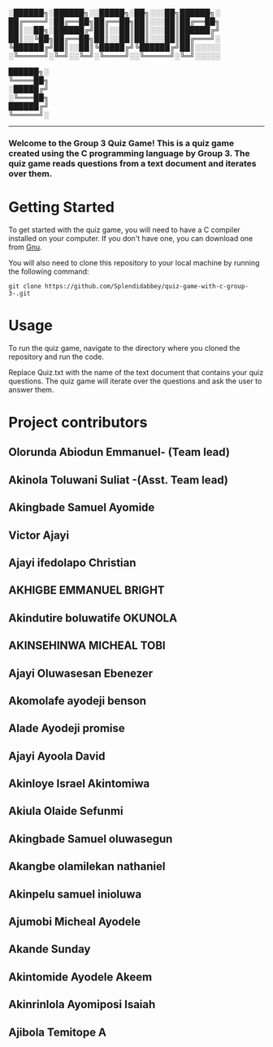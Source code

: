 
░██████╗░██████╗░░█████╗░██╗░░░██╗██████╗░<br>
██╔════╝░██╔══██╗██╔══██╗██║░░░██║██╔══██╗<br>
██║░░██╗░██████╔╝██║░░██║██║░░░██║██████╔╝<br>
██║░░╚██╗██╔══██╗██║░░██║██║░░░██║██╔═══╝░<br>
╚██████╔╝██║░░██║╚█████╔╝╚██████╔╝██║░░░░░<br>
░╚═════╝░╚═╝░░╚═╝░╚════╝░░╚═════╝░╚═╝░░░░░<br>

██████╗░<br>
╚════██╗<br>
░█████╔╝<br>
░╚═══██╗<br>
██████╔╝<br>
╚═════╝░<br>
____________________________________________________

### Welcome to the Group 3 Quiz Game! This is a quiz game created using the C programming language by Group 3. The quiz game reads questions from a text document and iterates over them.

# Getting Started

To get started with the quiz game, you will need to have a C compiler installed on your computer. If you don't have one, you can download one from [Gnu](https://gcc.gnu.org/).

You will also need to clone this repository to your local machine by running the following command:

```
git clone https://github.com/Splendidabbey/quiz-game-with-c-group-3-.git
```

# Usage

To run the quiz game, navigate to the directory where you cloned the repository and run the code.

Replace Quiz.txt with the name of the text document that contains your quiz questions. The quiz game will iterate over the questions and ask the user to answer them.

# Project contributors

## Olorunda Abiodun Emmanuel- (Team lead)
## Akinola Toluwani Suliat -(Asst. Team lead)
## Akingbade Samuel Ayomide
## Victor Ajayi
## Ajayi ifedolapo Christian
## AKHIGBE EMMANUEL BRIGHT
## Akindutire boluwatife OKUNOLA
## AKINSEHINWA MICHEAL TOBI
## Ajayi Oluwasesan Ebenezer
## Akomolafe ayodeji benson
## Alade Ayodeji promise
## Ajayi Ayoola David
## Akinloye Israel Akintomiwa
## Akiula Olaide Sefunmi
## Akingbade Samuel oluwasegun
## Akangbe olamilekan nathaniel
## Akinpelu samuel inioluwa
## Ajumobi Micheal Ayodele
## Akande Sunday
## Akintomide Ayodele Akeem
## Akinrinlola Ayomiposi Isaiah
## Ajibola Temitope A
